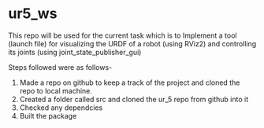 # ur5_ws
This repo will be used for the current task which is to Implement a tool (launch file) for visualizing the URDF of a robot (using RViz2) and controlling its joints (using joint_state_publisher_gui)

Steps followed were as follows-

1. Made a repo on github to keep a track of the project and cloned the repo to local machine.
2. Created a folder called src and cloned the ur_5 repo from github into it
3. Checked any dependcies
4. Built the package
